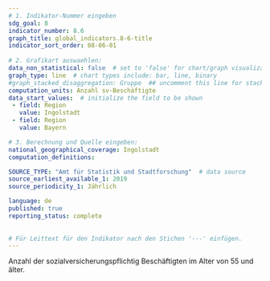 ```yaml
---
# 1. Indikator-Nummer eingeben 
sdg_goal: 8 
indicator_number: 8.6
graph_title: global_indicators.8-6-title
indicator_sort_order: 08-06-01
 
# 2. Grafikart auswaehlen: 
data_non_statistical: false  # set to 'false' for chart/graph visualization 
graph_type: line  # chart types include: bar, line, binary 
#graph_stacked_disaggregation: Gruppe  ## uncomment this line for stacked bars. eplace 'Geschlecht' with the field of aggregation. 
computation_units: Anzahl sv-Beschäftigte
data_start_values:  # initialize the field to be shown  
 - field: Region 
   value: Ingolstadt 
 - field: Region 
   value: Bayern 

# 3. Berechnung und Quelle eingeben: 
national_geographical_coverage: Ingolstadt 
computation_definitions: 

SOURCE_TYPE: "Amt für Statistik und Stadtforschung"  # data source  
source_earliest_available_1: 2019
source_periodicity_1: Jährlich

language: de   
published: true 
reporting_status: complete
 
 
# Für Leittext für den Indikator nach den Stichen '---' einfügen. 
---
```

Anzahl der sozialversicherungspflichtig Beschäftigten im Alter von 55 und älter.
